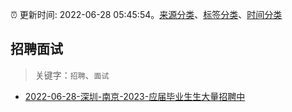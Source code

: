 :alarm_clock: 更新时间: 2022-06-28 05:45:54。[来源分类](../README.md)、[标签分类](../TAGS.md)、[时间分类](../TIMELINE.md)

## 招聘面试


> 关键字：`招聘`、`面试`



- [2022-06-28-深圳-南京-2023-应届毕业生生大量招聘中](https://www.v2ex.com/t/862661) 